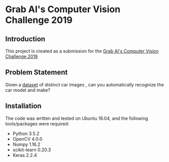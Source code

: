 # Grab AI's Computer Vision Challenge 2019

## Introduction

This project is created as a submission for the [Grab AI's Computer Vision Challenge 2019](https://www.aiforsea.com/computer-vision)

## Problem Statement

Given a [dataset](https://ai.stanford.edu/~jkrause/cars/car_dataset.html) of distinct car images , can you automatically recognize the car model and make?

## Installation

The code was written and tested on Ubuntu 16.04, and the following tools/packages were required:
* Python 3.5.2
* OpenCV 4.0.0
* Numpy 1.16.2
* scikit-learn 0.20.3
* Keras 2.2.4
